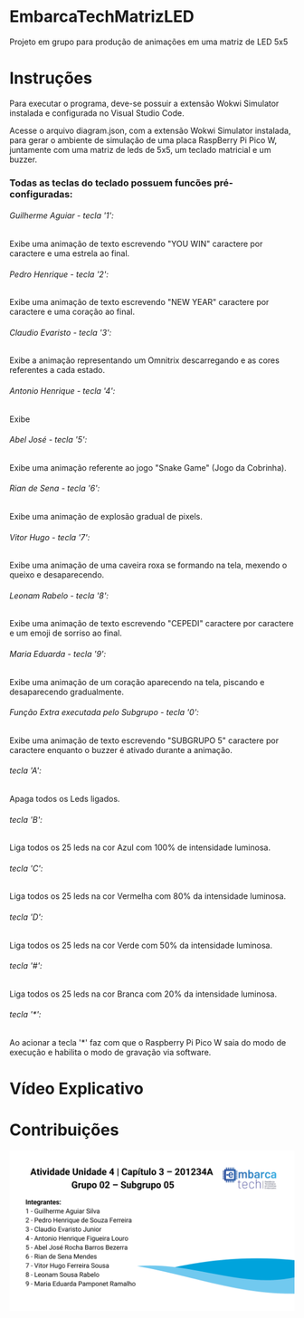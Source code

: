 # EmbarcaTechMatrizLED
Projeto em grupo para produção de animações em uma matriz de LED 5x5

# Instruções
Para executar o programa, deve-se possuir a extensão Wokwi Simulator instalada e configurada no Visual Studio Code.

Acesse o arquivo diagram.json, com a extensão Wokwi Simulator instalada, para gerar o ambiente de simulação de uma placa RaspBerry Pi Pico W, juntamente com uma matriz de leds de 5x5, um teclado matricial e um buzzer.

### Todas as teclas do teclado possuem funcões pré-configuradas:

###### Guilherme Aguiar - tecla '1':
 Exibe uma animação de texto escrevendo "YOU WIN" caractere por caractere e uma estrela ao final.
###### Pedro Henrique -  tecla '2':
 Exibe uma animação de texto escrevendo "NEW YEAR" caractere por caractere e uma coração ao final.
###### Claudio Evaristo - tecla '3':
 Exibe a animação representando um Omnitrix descarregando e as cores referentes a cada estado.
###### Antonio Henrique - tecla '4':
 Exibe
###### Abel José - tecla '5':
 Exibe uma animação referente ao jogo "Snake Game" (Jogo da Cobrinha).
###### Rian de Sena - tecla '6':
 Exibe uma animação de explosão gradual de pixels.
###### Vitor Hugo - tecla '7':
 Exibe uma animação de uma caveira roxa se formando na tela, mexendo o queixo e desaparecendo.
###### Leonam Rabelo - tecla '8':
 Exibe uma animação de texto escrevendo "CEPEDI" caractere por caractere e um emoji de sorriso ao final.
###### Maria Eduarda - tecla '9':
 Exibe uma animação de um coração aparecendo na tela, piscando e desaparecendo gradualmente.
###### Função Extra executada pelo Subgrupo - tecla '0':
 Exibe uma animação de texto escrevendo "SUBGRUPO 5" caractere por caractere enquanto o buzzer é ativado durante a animação.
###### tecla 'A':
 Apaga todos os Leds ligados.
###### tecla 'B':
 Liga todos os 25 leds na cor Azul com 100% de intensidade luminosa.
###### tecla 'C':
Liga todos os 25 leds na cor Vermelha com 80% da intensidade luminosa.
###### tecla 'D':
Liga todos os 25 leds na cor Verde com 50% da intensidade luminosa.
###### tecla '#':
Liga todos os 25 leds na cor Branca com 20% da intensidade luminosa.
###### tecla '*':
Ao acionar a tecla '*' faz com que o Raspberry Pi Pico W saia do modo de execução e habilita o modo de gravação via software.

# Vídeo Explicativo

# Contribuições
<img src="img_mk_sg5.png" >
